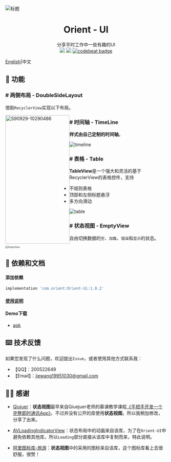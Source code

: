 ![标题](https://github.com/mCyp/Orient-Ui/blob/master/picture/cover.png)

<h1 align="center">Orient - UI</h1>
<div align="center">
  分享平时工作中一些有趣的UI</br>
<img src = "https://api.bintray.com/packages/jiewang19951030/Maven/Orient-Ui/images/download.svg"/> <img src="https://img.shields.io/badge/license-Apache2.0-green.svg" style="" /> <a href="https://codebeat.co/projects/github-com-mcyp-orient-ui-master"><img alt="codebeat badge" src="https://codebeat.co/badges/33618fe7-81fe-4d7f-ac59-054a8c62a556" /></a>



</div>

[English](https://github.com/mCyp/Orient-Ui/blob/master/README.md)|中文

## 💫 功能

### # 两侧布局 - DoubleSideLayout

借助`RecyclerView`实现以下布局。

<img width="200" height="400" src="https://github.com/mCyp/Orient-Ui/blob/master/picture/%E4%B8%A4%E4%BE%A7%E5%B8%83%E5%B1%80.png" alt="S90929-10290486"  style="float:left;" />

### # 时间轴 - TimeLine

**样式由自己定制的时间轴**。

![timeline](https://github.com/mCyp/Orient-Ui/blob/master/picture/Timeline.png)

### # 表格 - Table

**TableView**是一个强大和灵活的基于RecyclerView的表格控件，支持

- 不规则表格
- 顶部和左侧标题悬浮
- 多方向滑动

![table](https://github.com/mCyp/Orient-Ui/blob/master/picture/table.jpg)

### # 状态视图 - EmptyView

自由切换数据的`空`、`加载`、`错误`和`显示`的状态。

<img src="https://github.com/mCyp/Orient-Ui/blob/master/picture/EmptyView.png" alt="EmptyView" style="zoom:50%;" />

## 📖 依赖和文档

####  添加依赖

```groovy
implementation 'com.orient:Orient-Ui:1.0.2'
```

#### [使用说明](https://github.com/mCyp/Orient-Ui/blob/master/doc/Document.md)

####  Demo下载

- [apk](https://github.com/mCyp/Orient-Ui/blob/master/apk/orient-ui.apk?raw=true)

## ⌨️ 技术反馈

如果您发现了什么问题，欢迎提出`Issue`，或者使用其他方式联系我：

- 【QQ】：200522649
- 【Email】：jiewang19951030@gmail.com

## 🦸‍♂️ 感谢

- [Qiujuer](https://github.com/qiujuer)：**状态视图**最早来自Qiuejuer老师的慕课教学课程[《手把手开发一个完整即时通讯App》](https://coding.imooc.com/learn/list/100.html)，不过并没有公开的库使用**状态视图**，所以我稍加修改，分享了出来。

- [AVLoadingIndicatorView](https://github.com/81813780/AVLoadingIndicatorView)：状态布局中的动画来自该库，为了在`Orient-UI`中避免依赖其他库，所以`Loading`部分直接从该库中复制而来，特此说明。
- [阿里图标库-旅游](https://www.iconfont.cn/collections/detail?cid=18705)：**状态视图**中的采用的图标来自该库，这个图标库看上去很舒服，很赞！